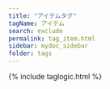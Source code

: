 ```yaml
---
title: "アイテムタグ"
tagName: アイテム
search: exclude
permalink: tag_item.html
sidebar: mydoc_sidebar
folder: tags
---
```

{% include taglogic.html %}
